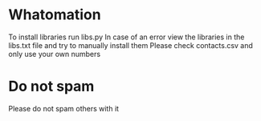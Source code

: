 # Whatomation

To install libraries run libs.py
In case of an error view the libraries in the libs.txt file and try to manually install them
Please check contacts.csv and only use your own numbers

# Do not spam
Please do not spam others with it
